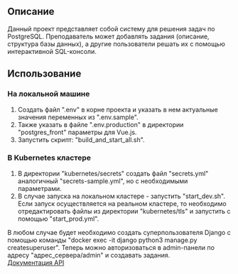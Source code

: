 ## Описание
Данный проект представляет собой систему для решения задач по PostgreSQL. Преподаватель может добавлять задания (описание, структура базы данных), а другие пользователи решать их с помощью интерактивной SQL-консоли.
<br>
## Использование
### На локальной машине
1. Создать файл ".env" в корне проекта и указать в нем актуальные значения переменных из ".env.sample".
2. Также указать в файле ".env.production" в директории "postgres_front" параметры для Vue.js.
3. Запустить скрипт: "build_and_start_all.sh".

### В Kubernetes кластере
1. В директории "kubernetes/secrets" создать файл "secrets.yml" аналогичный "secrets-sample.yml", но с необходимыми параметрами.
2. В случае запуска на локальном кластере - запустить "start_dev.sh". Если запуск осуществляется на реальном кластере, то необходимо отредактировать файлы из директории "kubernetes/tls" и запустить с помощью "start_prod.yml".

В любом случае будет необходимо создать суперпользователя Django с помощью команды "docker exec -it django python3 manage.py createsuperuser". Теперь можно авторизоваться в admin-панели по адресу "адрес_сервера/admin" и создавать задания.
<br>
[Документация API](https://documenter.getpostman.com/view/21209661/2s84DrQMTV)
